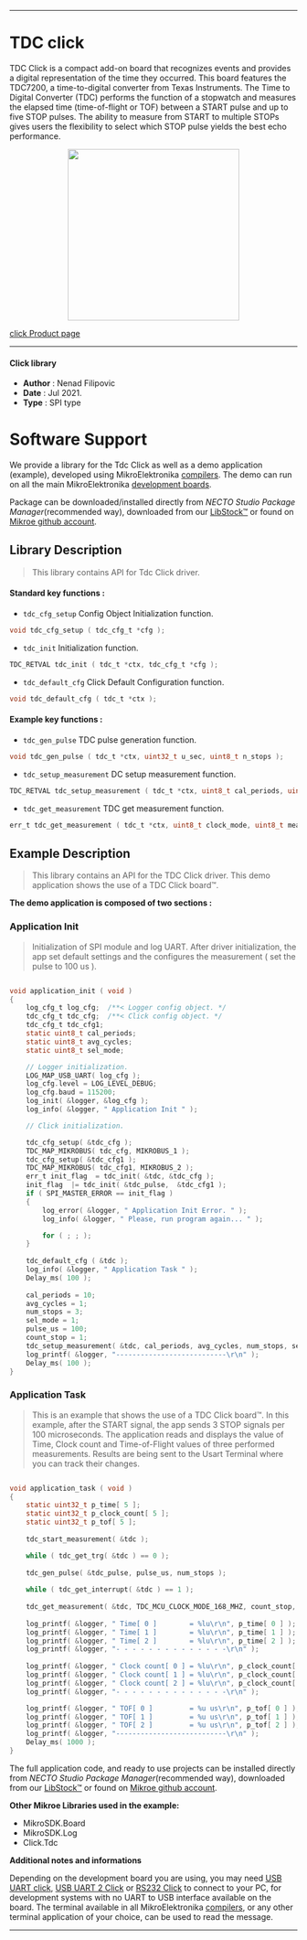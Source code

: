 
---
# TDC click

TDC Click is a compact add-on board that recognizes events and provides a digital representation of the time they occurred. This board features the TDC7200, a time-to-digital converter from Texas Instruments. The Time to Digital Converter (TDC) performs the function of a stopwatch and measures the elapsed time (time-of-flight or TOF) between a START pulse and up to five STOP pulses. The ability to measure from START to multiple STOPs gives users the flexibility to select which STOP pulse yields the best echo performance.

<p align="center">
  <img src="https://download.mikroe.com/images/click_for_ide/tdc_click.png" height=300px>
</p>

[click Product page](https://www.mikroe.com/tdc-click)

---


#### Click library

- **Author**        : Nenad Filipovic
- **Date**          : Jul 2021.
- **Type**          : SPI type


# Software Support

We provide a library for the Tdc Click
as well as a demo application (example), developed using MikroElektronika
[compilers](https://www.mikroe.com/necto-studio).
The demo can run on all the main MikroElektronika [development boards](https://www.mikroe.com/development-boards).

Package can be downloaded/installed directly from *NECTO Studio Package Manager*(recommended way), downloaded from our [LibStock&trade;](https://libstock.mikroe.com) or found on [Mikroe github account](https://github.com/MikroElektronika/mikrosdk_click_v2/tree/master/clicks).

## Library Description

> This library contains API for Tdc Click driver.

#### Standard key functions :

- `tdc_cfg_setup` Config Object Initialization function.
```c
void tdc_cfg_setup ( tdc_cfg_t *cfg );
```

- `tdc_init` Initialization function.
```c
TDC_RETVAL tdc_init ( tdc_t *ctx, tdc_cfg_t *cfg );
```

- `tdc_default_cfg` Click Default Configuration function.
```c
void tdc_default_cfg ( tdc_t *ctx );
```

#### Example key functions :

- `tdc_gen_pulse` TDC pulse generation function.
```c
void tdc_gen_pulse ( tdc_t *ctx, uint32_t u_sec, uint8_t n_stops );
```

- `tdc_setup_measurement` DC setup measurement function.
```c
TDC_RETVAL tdc_setup_measurement ( tdc_t *ctx, uint8_t cal_periods, uint8_t avg_cycles, uint8_t num_stops, uint8_t mode );
```

- `tdc_get_measurement` TDC get measurement function.
```c
err_t tdc_get_measurement ( tdc_t *ctx, uint8_t clock_mode, uint8_t measure_num_stop, uint32_t *time, uint32_t *clock_countn, uint32_t *tof );
```

## Example Description

> This library contains an API for the TDC Click driver.
> This demo application shows the use of a TDC Click board™.

**The demo application is composed of two sections :**

### Application Init

> Initialization of SPI module and log UART.
> After driver initialization, the app set default settings and 
> the configures the measurement ( set the pulse to 100 us ).

```c

void application_init ( void ) 
{
    log_cfg_t log_cfg;  /**< Logger config object. */
    tdc_cfg_t tdc_cfg;  /**< Click config object. */
    tdc_cfg_t tdc_cfg1;
    static uint8_t cal_periods;
    static uint8_t avg_cycles;
    static uint8_t sel_mode;

    // Logger initialization.
    LOG_MAP_USB_UART( log_cfg );
    log_cfg.level = LOG_LEVEL_DEBUG;
    log_cfg.baud = 115200;
    log_init( &logger, &log_cfg );
    log_info( &logger, " Application Init " );

    // Click initialization.

    tdc_cfg_setup( &tdc_cfg );
    TDC_MAP_MIKROBUS( tdc_cfg, MIKROBUS_1 );
    tdc_cfg_setup( &tdc_cfg1 );
    TDC_MAP_MIKROBUS( tdc_cfg1, MIKROBUS_2 );
    err_t init_flag  = tdc_init( &tdc, &tdc_cfg );
    init_flag  |= tdc_init( &tdc_pulse,  &tdc_cfg1 );
    if ( SPI_MASTER_ERROR == init_flag ) 
    {
        log_error( &logger, " Application Init Error. " );
        log_info( &logger, " Please, run program again... " );

        for ( ; ; );
    }
    
    tdc_default_cfg ( &tdc );
    log_info( &logger, " Application Task " );
    Delay_ms( 100 );
    
    cal_periods = 10;
    avg_cycles = 1;
    num_stops = 3;
    sel_mode = 1;
    pulse_us = 100;
    count_stop = 1;
    tdc_setup_measurement( &tdc, cal_periods, avg_cycles, num_stops, sel_mode );
    log_printf( &logger, "---------------------------\r\n" );
    Delay_ms( 100 );
}

```

### Application Task

> This is an example that shows the use of a TDC Click board™.
> In this example, after the START signal, the app sends 3 STOP signals per 100 microseconds.
> The application reads and displays the value of Time, Clock count and 
> Time-of-Flight values of three performed measurements.
> Results are being sent to the Usart Terminal where you can track their changes.

```c

void application_task ( void ) 
{
    static uint32_t p_time[ 5 ];
    static uint32_t p_clock_count[ 5 ];
    static uint32_t p_tof[ 5 ];
    
    tdc_start_measurement( &tdc );

    while ( tdc_get_trg( &tdc ) == 0 );
   
    tdc_gen_pulse( &tdc_pulse, pulse_us, num_stops );
   
    while ( tdc_get_interrupt( &tdc ) == 1 );
   
    tdc_get_measurement( &tdc, TDC_MCU_CLOCK_MODE_168_MHZ, count_stop, p_time, p_clock_count, p_tof );
    
    log_printf( &logger, " Time[ 0 ]        = %lu\r\n", p_time[ 0 ] ); 
    log_printf( &logger, " Time[ 1 ]        = %lu\r\n", p_time[ 1 ] ); 
    log_printf( &logger, " Time[ 2 ]        = %lu\r\n", p_time[ 2 ] );
    log_printf( &logger, "- - - - - - - - - - - - - -\r\n" );
    
    log_printf( &logger, " Clock count[ 0 ] = %lu\r\n", p_clock_count[ 0 ] );
    log_printf( &logger, " Clock count[ 1 ] = %lu\r\n", p_clock_count[ 1 ] );
    log_printf( &logger, " Clock count[ 2 ] = %lu\r\n", p_clock_count[ 2 ] );
    log_printf( &logger, "- - - - - - - - - - - - - -\r\n" );

    log_printf( &logger, " TOF[ 0 ]         = %u us\r\n", p_tof[ 0 ] ); 
    log_printf( &logger, " TOF[ 1 ]         = %u us\r\n", p_tof[ 1 ] );  
    log_printf( &logger, " TOF[ 2 ]         = %u us\r\n", p_tof[ 2 ] );    
    log_printf( &logger, "---------------------------\r\n" );
    Delay_ms( 1000 );
}

```

The full application code, and ready to use projects can be installed directly from *NECTO Studio Package Manager*(recommended way), downloaded from our [LibStock&trade;](https://libstock.mikroe.com) or found on [Mikroe github account](https://github.com/MikroElektronika/mikrosdk_click_v2/tree/master/clicks).

**Other Mikroe Libraries used in the example:**

- MikroSDK.Board
- MikroSDK.Log
- Click.Tdc

**Additional notes and informations**

Depending on the development board you are using, you may need
[USB UART click](http://shop.mikroe.com/usb-uart-click),
[USB UART 2 Click](http://shop.mikroe.com/usb-uart-2-click) or
[RS232 Click](http://shop.mikroe.com/rs232-click) to connect to your PC, for
development systems with no UART to USB interface available on the board. The
terminal available in all MikroElektronika
[compilers](http://shop.mikroe.com/compilers), or any other terminal application
of your choice, can be used to read the message.

---

